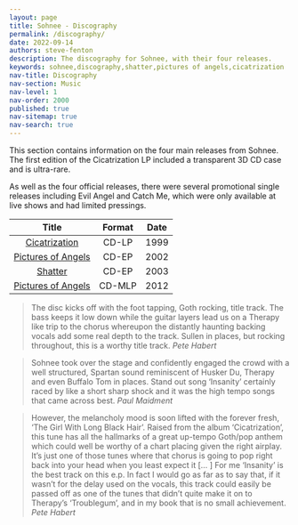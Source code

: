 ```yaml
---
layout: page
title: Sohnee - Discography
permalink: /discography/
date: 2022-09-14
authors: steve-fenton
description: The discography for Sohnee, with their four releases.
keywords: sohnee,discography,shatter,pictures of angels,cicatrization
nav-title: Discography
nav-section: Music
nav-level: 1
nav-order: 2000
published: true
nav-sitemap: true
nav-search: true
---
```


This section contains information on the four main releases from Sohnee. The first edition of the Cicatrization LP included a transparent 3D CD case and is ultra-rare.

As well as the four official releases, there were several promotional single releases including Evil Angel and Catch Me, which were only available at live shows and had limited pressings.

|                          Title                          | Format | Date |
|:-------------------------------------------------------:|:------:|:----:|
|      [Cicatrization](/discography/cicatrization/)       | CD-LP  | 1999 |
| [Pictures of Angels](/discography/pictures-of-angels/)  | CD-EP  | 2002 |
|            [Shatter](/discography/shatter/)             | CD-EP  | 2003 |
| [Pictures of Angels](/discography/pictures-of-angels/)  | CD-MLP | 2012 |

> The disc kicks off with the foot tapping, Goth rocking, title track. The bass keeps it low down while the guitar layers lead us on a Therapy like trip to the chorus whereupon the distantly haunting backing vocals add some real depth to the track. Sullen in places, but rocking throughout, this is a worthy title track. <cite>Pete Habert</cite>

> Sohnee took over the stage and confidently engaged the crowd with a well structured, Spartan sound reminiscent of Husker Du, Therapy and even Buffalo Tom in places. Stand out song ‘Insanity’ certainly raced by like a short sharp shock and it was the high tempo songs that came across best. <cite>Paul Maidment</cite>

> However, the melancholy mood is soon lifted with the forever fresh, ‘The Girl With Long Black Hair’. Raised from the album ‘Cicatrization’, this tune has all the hallmarks of a great up-tempo Goth/pop anthem which could well be worthy of a chart placing given the right airplay. It’s just one of those tunes where that chorus is going to pop right back into your head when you least expect it [… ] For me ‘Insanity’ is the best track on this e.p. In fact I would go as far as to say that, if it wasn’t for the delay used on the vocals, this track could easily be passed off as one of the tunes that didn’t quite make it on to Therapy’s ‘Troublegum’, and in my book that is no small achievement. <cite>Pete Habert</cite>
